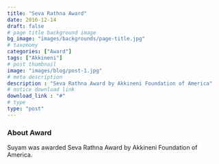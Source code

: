 ```yaml
---
title: "Seva Rathna Award"
date: 2016-12-14
draft: false
# page title background image
bg_image: "images/backgrounds/page-title.jpg"
# taxonomy
categories: ["Award"]
tags: ["Akkineni"]
# post thumbnail
image: "images/blog/post-1.jpg"
# meta description
description : "Seva Rathna Award by Akkineni Foundation of America"
# notice download link
download_link : "#"
# type
type: "post"
---
```



### About Award

Suyam was awarded Seva Rathna Award by Akkineni Foundation of America.
